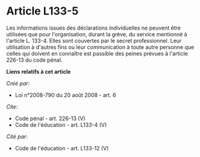# Article L133-5

Les informations issues des déclarations individuelles ne peuvent être utilisées que pour l'organisation, durant la grève, du
service mentionné à l'article L. 133-4. Elles sont couvertes par le secret professionnel. Leur utilisation à d'autres fins ou
leur communication à toute autre personne que celles qui doivent en connaître est passible des peines prévues à l'article
226-13 du code pénal.

**Liens relatifs à cet article**

_Créé par_:

  - Loi n°2008-790 du 20 août 2008 - art. 6

_Cite_:

  - Code pénal - art. 226-13 (V)
  - Code de l'éducation - art. L133-4 (V)

_Cité par_:

  - Code de l'éducation - art. L133-12 (V)
